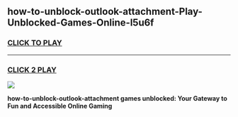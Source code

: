 
## how-to-unblock-outlook-attachment-Play-Unblocked-Games-Online-l5u6f
<h3>
<a href="https://premium76.site?title=how-to-unblock-outlook-attachment&ref=25A">CLICK TO PLAY</a></h3>
<hr>

<h3>
<a href="https://premium76.site?title=how-to-unblock-outlook-attachment&ref=25A">CLICK 2 PLAY</a>
  
</h3>

<a href="https://premium76.site?title=how-to-unblock-outlook-attachment&ref=25A"><img src="https://clearcache.store/games.png"></a>


**how-to-unblock-outlook-attachment games unblocked: Your Gateway to Fun and Accessible Online Gaming**
